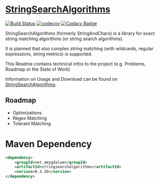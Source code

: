 [StringSearchAlgorithms](http://stringsearchalgorithms.amygdalum.net/)
===============
[![Build Status](https://api.travis-ci.org/almondtools/stringsearchalgorithms.svg)](https://travis-ci.org/almondtools/stringsearchalgorithms)
[![codecov](https://codecov.io/gh/almondtools/stringsearchalgorithms/branch/master/graph/badge.svg)](https://codecov.io/gh/almondtools/stringsearchalgorithms)
[![Codacy Badge](https://api.codacy.com/project/badge/Grade/f95ab1df5ced4bffa229ec656f9e6358)](https://www.codacy.com/project/almondtools/stringsearchalgorithms/dashboard?utm_source=github.com&utm_medium=referral&utm_content=almondtools/stringsearchalgorithms&utm_campaign=Badge_Grade_Dashboard)


StringSearchAlgorithms (formerly StringAndChars) is a library for exact string matching algorithms (or string search algorithms).

It is planned that also complex string matching (with wildcards, regular expressions, string metrics) is supported.

This Readme contains technical infos to the project (e.g. Problems, Roadmap or the State of Work)

Information on Usage and Download can be found on [StringSearchAlgorithms](http://stringsearchalgorithms.amygdalum.net/). 

Roadmap
-----
- Optimizations
- Regex Matching
- Tolerant Matching

Maven Dependency
================

```xml
<dependency>
    <groupId>net.amygdalum</groupId>
    <artifactId>stringsearchalgorithms</artifactId>
    <version>0.3.20</version>
</dependency>
```